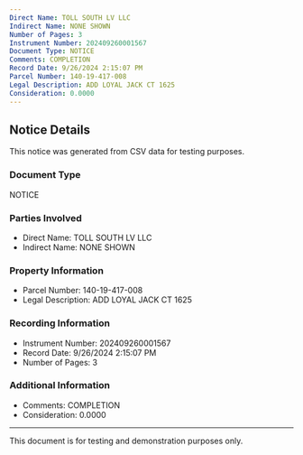 ```yaml
---
Direct Name: TOLL SOUTH LV LLC
Indirect Name: NONE SHOWN
Number of Pages: 3
Instrument Number: 202409260001567
Document Type: NOTICE
Comments: COMPLETION
Record Date: 9/26/2024 2:15:07 PM
Parcel Number: 140-19-417-008
Legal Description: ADD LOYAL JACK CT 1625
Consideration: 0.0000
---
```


## Notice Details

This notice was generated from CSV data for testing purposes.

### Document Type
NOTICE

### Parties Involved
- Direct Name: TOLL SOUTH LV LLC
- Indirect Name: NONE SHOWN

### Property Information
- Parcel Number: 140-19-417-008
- Legal Description: ADD LOYAL JACK CT 1625

### Recording Information
- Instrument Number: 202409260001567
- Record Date: 9/26/2024 2:15:07 PM
- Number of Pages: 3

### Additional Information
- Comments: COMPLETION
- Consideration: 0.0000

---

This document is for testing and demonstration purposes only.
